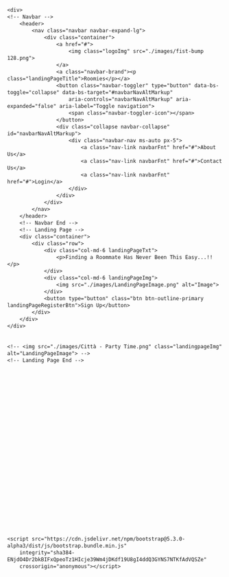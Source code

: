 <!doctype html>
<html lang="en">

<head>
    <meta charset="utf-8">
    <meta name="viewport" content="width=device-width, initial-scale=1">
    <title>Bootstrap demo</title>
    <link href="https://cdn.jsdelivr.net/npm/bootstrap@5.3.0-alpha3/dist/css/bootstrap.min.css" rel="stylesheet" integrity="sha384-KK94CHFLLe+nY2dmCWGMq91rCGa5gtU4mk92HdvYe+M/SXH301p5ILy+dN9+nJOZ" crossorigin="anonymous">
    <link rel="stylesheet" href="./css/index.css">
</head>

<body  class = "mainBody">

    <div>
    <!-- Navbar -->
        <header>
            <nav class="navbar navbar-expand-lg">
                <div class="container">
                    <a href="#">
                        <img class="logoImg" src="./images/fist-bump 128.png">
                    </a>
                    <a class="navbar-brand"><p class="landingPageTitle">Roomies</p></a>
                    <button class="navbar-toggler" type="button" data-bs-toggle="collapse" data-bs-target="#navbarNavAltMarkup"
                        aria-controls="navbarNavAltMarkup" aria-expanded="false" aria-label="Toggle navigation">
                        <span class="navbar-toggler-icon"></span>
                    </button>
                    <div class="collapse navbar-collapse" id="navbarNavAltMarkup">
                        <div class="navbar-nav ms-auto px-5">
                            <a class="nav-link navbarFnt" href="#">About Us</a>
                            <a class="nav-link navbarFnt" href="#">Contact Us</a>
                            <a class="nav-link navbarFnt" href="#">Login</a>
                        </div>
                    </div>
                </div>
            </nav>
        </header>
        <!-- Navbar End -->
        <!-- Landing Page -->
        <div class="container">
            <div class="row">
                <div class="col-md-6 landingPageTxt">
                    <p>Finding a Roommate Has Never Been This Easy...!!</p>
                </div>
                <div class="col-md-6 landingPageImg">
                    <img src="./images/LandingPageImage.png" alt="Image">
                </div>
                <button type="button" class="btn btn-outline-primary landingPageRegisterBtn">Sign Up</button>
            </div>
        </div>
    </div>


    <!-- <img src="./images/Città - Party Time.png" class="landingpageImg" alt="LandingPageImage"> -->
    <!-- Landing Page End -->
    
























    <script src="https://cdn.jsdelivr.net/npm/bootstrap@5.3.0-alpha3/dist/js/bootstrap.bundle.min.js"
        integrity="sha384-ENjdO4Dr2bkBIFxQpeoTz1HIcje39Wm4jDKdf19U8gI4ddQ3GYNS7NTKfAdVQSZe"
        crossorigin="anonymous"></script>
</body>

</html>
